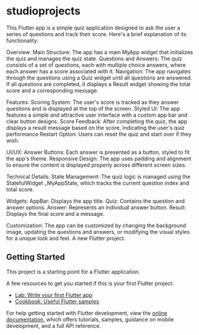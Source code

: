 # studioprojects
This Flutter app is a simple quiz application designed to ask the user a series of questions and track their score. Here's a brief explanation of its functionality:

Overview:
Main Structure: The app has a main MyApp widget that initializes the quiz and manages the quiz state.
Questions and Answers: The quiz consists of a set of questions, each with multiple choice answers, where each answer has a score associated with it.
Navigation: The app navigates through the questions using a Quiz widget until all questions are answered. If all questions are completed, it displays a Result widget showing the total score and a corresponding message.

Features:
Scoring System: The user's score is tracked as they answer questions and is displayed at the top of the screen.
Styled UI: The app features a simple and attractive user interface with a custom app bar and clear button designs.
Score Feedback: After completing the quiz, the app displays a result message based on the score, indicating the user's quiz performance 
Restart Option: Users can reset the quiz and start over if they wish.

UI/UX:
Answer Buttons: Each answer is presented as a button, styled to fit the app's theme.
Responsive Design: The app uses padding and alignment to ensure the content is displayed properly across different screen sizes.

Technical Details:
State Management: The quiz logic is managed using the StatefulWidget _MyAppState, which tracks the current question index and total score.

Widgets:
AppBar: Displays the app title.
Quiz: Contains the question and answer options.
Answer: Represents an individual answer button.
Result: Displays the final score and a message.

Customization:
The app can be customized by changing the background image, updating the questions and answers, or modifying the visual styles for a unique look and feel.
A new Flutter project.

## Getting Started

This project is a starting point for a Flutter application.

A few resources to get you started if this is your first Flutter project:

- [Lab: Write your first Flutter app](https://docs.flutter.dev/get-started/codelab)
- [Cookbook: Useful Flutter samples](https://docs.flutter.dev/cookbook)

For help getting started with Flutter development, view the
[online documentation](https://docs.flutter.dev/), which offers tutorials,
samples, guidance on mobile development, and a full API reference.
